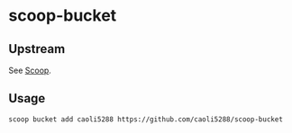 # scoop-bucket

## Upstream

See [Scoop](https://github.com/ScoopInstaller/Scoop).

## Usage

```
scoop bucket add caoli5288 https://github.com/caoli5288/scoop-bucket
```
